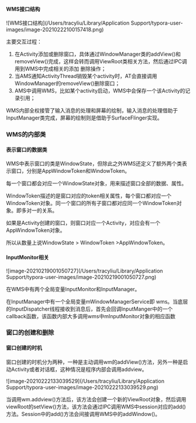 



#### WMS接口结构



![WMS接口结构](/Users/tracyliu/Library/Application Support/typora-user-images/image-20210222100157418.png)



主要交互过程：

1. 在Activity添加或删除窗口，具体通过WindowManager类的addView()和removeView()完成，这样会转而调用ViewRoot类相关方法，然后通过IPC调用到WMS中完成相关的添加 删除操作；
2. 当AMS通知ActivityThread销毁某个activity时，AT会直接调用WindowManager的removeView()删除窗口；
3. AMS中调用WMS，比如某个activity启动，WMS中会保存一个该Activity的记录引用；



WMS内部全权接管了输入消息的处理和屏幕的绘制，输入消息的处理借助于InputManager类完成，屏幕的绘制则是借助于SurfaceFlinger实现。



### WMS的内部类



#### 表示窗口的数据类

WMS中表示窗口的类是WindowState，但除此之外WMS还定义了额外两个类表示窗口，分别是AppWindowToken和WindowToken。

每一个窗口都会对应一个WindowState对象，用来描述窗口全部的数据、属性。

WindowToken描述的是窗口对应的token相关属性，每个窗口都对应一个WindowToken对象。同一个窗口的所有子窗口都对应同一个WindowToken对象。即多对一的关系。

如果是Activity创建的窗口，则窗口对应一个Activity，对应会有一个AppWindowToken对象。

所以从数量上说WindowState > WindowToken >AppWindowToken。







#### InputMonitor相关



![image-20210219001050727](/Users/tracyliu/Library/Application Support/typora-user-images/image-20210219001050727.png)



在WMS中有两个全局变量InputMonitor和InputManager。

在InputManager中有一个全局变量mWindowManagerService即 wms。当底层的InputDispatcher线程接收到消息后，首先会回调InputManger中的一个callback函数，该函数内部大多调用wms中mInputMonitor对象的相应函数





### 窗口的创建和删除



#### 窗口创建的时机

窗口创建的时机分为两种，一种是主动调用wm的addView()方法，另外一种是启动Activity或者对话框，这种情况是程序内部会调用addview。



![image-20210222133039529](/Users/tracyliu/Library/Application Support/typora-user-images/image-20210222133039529.png)

当调用wm.addview()方法后，该方法会创建一个新的ViewRoot对象，然后调用viewRoot的setView()方法，该方法会通过IPC调用WMS中session对应的add()方法。Session中的add()方法会间接调用WMS中的addWindow()。





